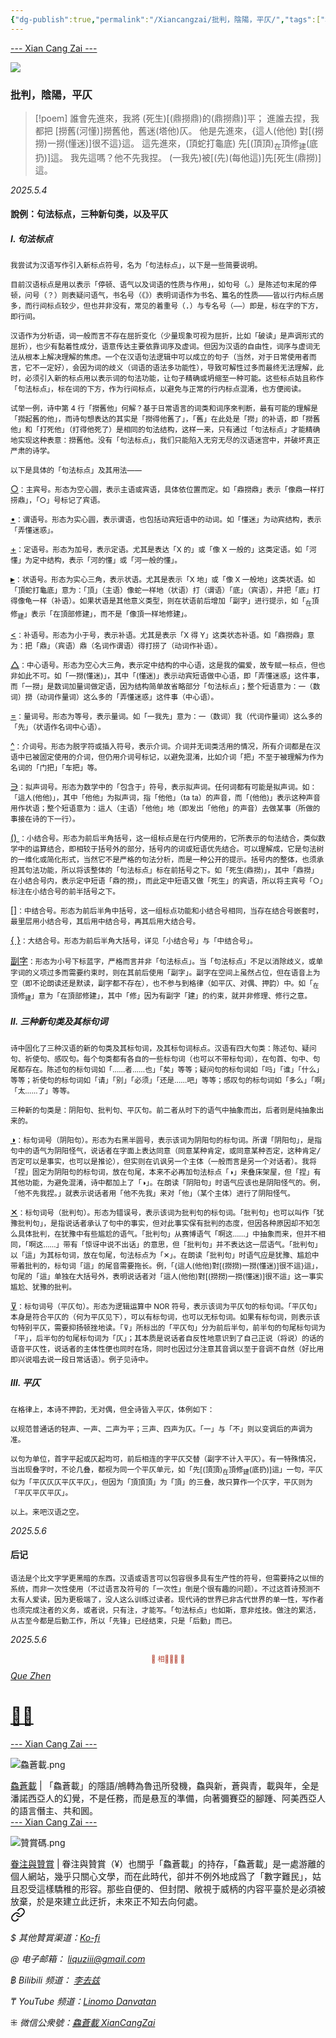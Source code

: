 ```yaml
---
{"dg-publish":true,"permalink":"/Xiancangzai/批判，陰陽，平仄/","tags":["格律","平仄","李去兹","句法标点","新句类"],"created":"2025-04-29T18:11:07.118+08:00"}
---
```



<div class="splitline"><a href="https://www.xiancangzai.com/">--- Xian Cang Zai ---</a></div>

![](https://blogger.googleusercontent.com/img/b/R29vZ2xl/AVvXsEgNKBqcdl9RFJMYd1pYPkc0WCErdRKpcwhCtpdIzQTyAlypQbGxkccCYuPnJyXoG0jRGqTJvfos7T9lrfWT8eptFC3JI54aPK89IIp799myTGyAoGxfLdfliqNHfkAZEEninhX9nB6vrUA/s1600/Head+of+Sinbad+026.JPG)

### 批判，陰陽，平仄

> [!poem]
誰會<span class="symbol" data-symbol="▸">先</span><span class="symbol" data-symbol="•">進</span><span class="symbol" data-symbol="<">來</span>，我<span class="symbol" data-symbol="▸">將</span>
<span class="symbol" data-symbol="•">(</span>死生)<span class="symbol" data-symbol="○">[</span><span class="symbol" data-symbol="+">(</span><span class="symbol" data-symbol="▸">鼎</span><span class="symbol" data-symbol="•">撈</span><span class="symbol" data-symbol="○">鼎</span>)的<span class="symbol" data-symbol="△">(</span><span class="symbol" data-symbol="•">鼎</span><span class="symbol" data-symbol="<">撈</span><span class="symbol" data-symbol="○">鼎</span>)]<span class="symbol" data-symbol="⊽">平</span>；
<span class="symbol" data-symbol="•">進</span><span class="symbol" data-symbol="○">誰</span><span class="symbol" data-symbol="<">去</span><span class="symbol" data-symbol="◑">捏</span>，我都<span class="symbol" data-symbol="^">把</span>
<span class="symbol" data-symbol="○">[</span><span class="symbol" data-symbol="•">撈</span><span class="symbol" data-symbol="+">舊</span><span class="symbol" data-symbol="○">(</span><span class="symbol" data-symbol="+">河</span><span class="symbol" data-symbol="△">懂</span>)]<span class="symbol" data-symbol="•">撈</span><span class="symbol" data-symbol="<">舊</span><span class="symbol" data-symbol="○">他</span>，<span class="symbol" data-symbol="•">舊</span><span class="symbol" data-symbol="<">迷</span><span class="symbol" data-symbol="○">(</span><span class="symbol" data-symbol="+">塔</span><span class="symbol" data-symbol="△">他</span>)<span class="symbol" data-symbol="⊽">仄</span>。
他是先進來，{這人<span class="symbol" data-symbol="▸">(</span><span class="symbol" data-symbol="∋">他</span><span class="symbol" data-symbol="∋">他</span>)
<span class="symbol" data-symbol="^">對</span><span class="symbol" data-symbol="○">[</span><span class="symbol" data-symbol="+">(</span><span class="symbol" data-symbol="∋">撈</span><span class="symbol" data-symbol="∋">撈</span>)一<span class="symbol" data-symbol="=">撈</span><span class="symbol" data-symbol="△">(</span><span class="symbol" data-symbol="•">懂</span><span class="symbol" data-symbol="○">迷</span>)]很不<span class="symbol" data-symbol="+">這</span>}<span class="symbol" data-symbol="✕">這</span>。
<span class="symbol" data-symbol="○">這</span>先進來，<span class="symbol" data-symbol="○">(</span><span class="symbol" data-symbol="○">頂</span><span class="symbol" data-symbol="▸">蛇</span><span class="symbol" data-symbol="•">打</span><span class="symbol" data-symbol="<">龜</span><span class="symbol" data-symbol="○">底</span>)
<span class="symbol" data-symbol="▸">先</span><span class="symbol" data-symbol="•">[</span><span class="symbol" data-symbol="○">(</span><span class="symbol" data-symbol="•">頂</span><span class="symbol" data-symbol="○">頂</span>)<sub>在</sub><span class="symbol" data-symbol="▸">頂</span><span class="symbol" data-symbol="•">修</span><sub>建</sub><span class="symbol" data-symbol="○">(</span><span class="symbol" data-symbol="+">底</span><span class="symbol" data-symbol="△">扔</span>)]<span class="symbol" data-symbol="✕">這</span>。
我先<span class="symbol" data-symbol="•">這</span>嗎？他不先<span class="symbol" data-symbol="•">我</span><span class="symbol" data-symbol="◑">捏</span>。
<span class="symbol" data-symbol="○">(</span>一<span class="symbol" data-symbol="=">我</span><span class="symbol" data-symbol="△">先</span>)<span class="symbol" data-symbol="^">被</span><span class="symbol" data-symbol="○">[</span><span class="symbol" data-symbol="+">(</span><span class="symbol" data-symbol="∋">先</span>)<span class="symbol" data-symbol="△">(</span>每<span class="symbol" data-symbol="=">他</span><span class="symbol" data-symbol="△">這</span>)]<span class="symbol" data-symbol="▸">先</span><span class="symbol" data-symbol="•">[</span><span class="symbol" data-symbol="•">死</span><span class="symbol" data-symbol="<">生</span><span class="symbol" data-symbol="○">(</span><span class="symbol" data-symbol="+">鼎</span><span class="symbol" data-symbol="△">撈</span>)]<span class="symbol" data-symbol="✕">這</span>。

<cite>2025.5.4</cite>

#### 說例：句法标点，三种新句类，以及平仄

##### Ⅰ. 句法标点

<small>我尝试为汉语写作引入新标点符号，名为「句法标点」，以下是一些简要说明。</small>

<small>目前汉语标点是用以表示「停顿、语气以及词语的性质与作用」，如句号<samp>（。）</samp>是陈述句末尾的停顿，问号<samp>（？）</samp>则表疑问语气，书名号<samp>（《》）</samp>表明词语作为书名、篇名的性质——皆以行内标点居多，而行间标点较少，但也并非没有，常见的着重号<samp>（.）</samp>与专名号<samp>（——）</samp>即是，标在字的下方，即行间。</small>

<small>汉语作为分析语，词一般而言不存在屈折变化<samp>（少量现象可视为屈折，比如「破读」是声调形式的屈折）</samp>，也少有黏着性成分，语意传达主要依靠词序及虚词。但因为汉语的自由性，词序与虚词无法从根本上解决理解的焦虑。一个在汉语句法逻辑中可以成立的句子<samp>（当然，对于日常使用者而言，它不一定好）</samp>，会因为词的歧义<samp>（词语的语法多功能性）</samp>，导致可解性过多而最终无法理解，此时，必须引入新的标点用以表示词的句法功能，让句子精确或坍缩至一种可能。这些标点姑且称作「句法标点」，标在词的下方，作为行间标点，以避免与正常的行内标点混淆，也方便阅读。</small>

<small>试举一例，诗中第 4 行「撈舊他」何解？基于日常语言的词类和词序來判断，最有可能的理解是「撈起舊的他」，而诗句想表达的其实是「撈得他舊了」，「舊」在此处是「撈」的补语，即「撈舊他」和「打死他」<samp>（打得他死了）</samp>是相同的句法结构，这样一来，只有通过「句法标点」才能精确地实现这种表意：<span class="symbol" data-symbol="•">撈</span><span class="symbol" data-symbol="<">舊</span><span class="symbol" data-symbol="○">他</span>。没有「句法标点」，我们只能陷入无穷无尽的汉语迷宫中，并破坏真正严肃的诗学。</small>

<small>以下是具体的「句法标点」及其用法——</small>

<ins>○</ins><small>：主宾号。形态为空心圆，表示主语或宾语，具体依位置而定。如「<span class="symbol" data-symbol="▸">鼎</span><span class="symbol" data-symbol="•">撈</span><span class="symbol" data-symbol="○">鼎</span>」表示「像鼎一样打捞鼎」，「○」号标记了宾语。</small>

<ins>•</ins><small>：谓语号。形态为实心圆，表示谓语，也包括动宾短语中的动词。如「<span class="symbol" data-symbol="•">懂</span><span class="symbol" data-symbol="○">迷</span>」为动宾结构，表示「弄懂迷惑」。</small>

<ins>+</ins><small>：定语号。形态为加号，表示定语。尤其是表达「X 的」或「像 X 一般的」这类定语。如「<span class="symbol" data-symbol="+">河</span><span class="symbol" data-symbol="△">懂</span>」为定中结构，表示「河的懂」或「河一般的懂」。</small>

<ins>▸</ins><small>：状语号。形态为实心三角，表示状语。尤其是表示「X 地」或「像 X 一般地」这类状语。如「<span class="symbol" data-symbol="○">頂</span><span class="symbol" data-symbol="▸">蛇</span><span class="symbol" data-symbol="•">打</span><span class="symbol" data-symbol="<">龜</span><span class="symbol" data-symbol="○">底</span>」意为：「頂」<samp>（主语）</samp>像蛇一样地<samp>（状语）</samp>打<samp>（谓语）</samp>「底」<samp>（宾语）</samp>，并把「底」打得像龟一样<samp>（补语）</samp>。如果状语是其他意义类型，则在状语前后增加「副字」进行提示，如「<sub>在</sub><span class="symbol" data-symbol="▸">頂</span><span class="symbol" data-symbol="•">修</span><sub>建</sub>」表示「在頂部修建」，而不是「像頂一样地修建」。</small>

<ins>&lt;</ins><small>：补语号。形态为小于号，表示补语。尤其是表示「X 得 Y」这类状态补语。如「<span class="symbol" data-symbol="•">鼎</span><span class="symbol" data-symbol="<">撈</span><span class="symbol" data-symbol="○">鼎</span>」意为：把「鼎」<samp>（宾语）</samp>鼎<samp>（名词作谓语）</samp>得打捞了<samp>（动词作补语）</samp>。</small>

<ins>△</ins><small>：中心语号。形态为空心大三角，表示定中结构的中心语，这是我的偏爱，故专赋一标点，但也非如此不可。如「一<span class="symbol" data-symbol="=">撈</span><span class="symbol" data-symbol="△">(</span><span class="symbol" data-symbol="•">懂</span><span class="symbol" data-symbol="○">迷</span>)」，其中「<span class="symbol" data-symbol="△">(</span><span class="symbol" data-symbol="•">懂</span><span class="symbol" data-symbol="○">迷</span>)」表示动宾短语做中心语，即「弄懂迷惑」这件事，而「一<span class="symbol" data-symbol="=">撈</span>」是数词加量词做定语，因为结构简单故省略部分「句法标点」；整个短语意为：一<samp>（数词）</samp>撈<samp>（动词作量词）</samp>这么多的「弄懂迷惑」这件事<samp>（中心语）</samp>。</small>

<ins>=</ins><small>：量词号。形态为等号，表示量词。如「一<span class="symbol" data-symbol="=">我</span><span class="symbol" data-symbol="△">先</span>」意为：一<samp>（数词）</samp>我<samp>（代词作量词）</samp>这么多的「先」<samp>（状语作名词中心语）</samp>。</small>

<ins>^</ins><small>：介词号。形态为脱字符或插入符号，表示介词。介词并无词类活用的情况，所有介词都是在汉语中已被固定使用的介词，但仍用介词号标记，以避免混淆，比如介词「把」不至于被理解为作为名词的「门把」「车把」等。</small>

<ins>∋</ins><small>：拟声词号。形态为数学中的「包含于」符号，表示拟声词。任何词都有可能是拟声词。如：「這人<span class="symbol" data-symbol="▸">(</span><span class="symbol" data-symbol="∋">他</span><span class="symbol" data-symbol="∋">他</span>)」，其中「<span class="symbol" data-symbol="∋">他</span><span class="symbol" data-symbol="∋">他</span>」为拟声词，指「他他」（ta ta）的声音，而「<span class="symbol" data-symbol="▸">(</span><span class="symbol" data-symbol="∋">他</span><span class="symbol" data-symbol="∋">他</span>)」表示这种声音用作状语；整个短语意为：這人<samp>（主语）</samp>「他他」地<samp>（即发出「他他」的声音）</samp>去做某事<samp>（所做的事接在诗的下一行）</samp>。</small>

<ins>() </ins><small>：小结合号。形态为前后半角括号，这一组标点是在行内使用的，它所表示的句法结合，类似数学中的运算结合，即相较于括号外的部分，括号内的词或短语优先结合。可以理解成，它是句法树的一维化或简化形式，当然它不是严格的句法分析，而是一种公开的提示。括号内的整体，也须承担其句法功能，所以将该整体的「句法标点」标在前括号之下。如「<span class="symbol" data-symbol="•">死</span><span class="symbol" data-symbol="<">生</span><span class="symbol" data-symbol="○">(</span><span class="symbol" data-symbol="+">鼎</span><span class="symbol" data-symbol="△">撈</span>)」，其中「<span class="symbol" data-symbol="+">鼎</span><span class="symbol" data-symbol="△">撈</span>」在小结合号内，表示定中短语「鼎的撈」，而此定中短语又做「<span class="symbol" data-symbol="•">死</span><span class="symbol" data-symbol="<">生</span>」的宾语，所以将主宾号「○」标注在小结合号的前半括号之下。</small>

<ins>[]</ins><small>：中结合号。形态为前后半角中括号，这一组标点功能和小结合号相同，当存在结合号嵌套时，最里层用小结合号，其后用中结合号，再其后用大结合号。</small>

<ins>{ }</ins><small>：大结合号。形态为前后半角大括号，详见「小结合号」与「中结合号」。</small>

<ins>副字</ins><small>：形态为小号下标蓝字，严格而言并非「句法标点」。当「句法标点」不足以消除歧义，或单字词的义项过多而需要约束时，则在其前后使用「副字」。副字在空间上虽然占位，但在语音上为空<samp>（即不论朗读还是默读，副字都不存在）</samp>，也不参与到格律<samp>（如平仄、对偶、押韵）</samp>中。如「<sub>在</sub><span class="symbol" data-symbol="▸">頂</span><span class="symbol" data-symbol="•">修</span><sub>建</sub>」意为「在頂部修建」，其中「修」因为有副字「建」的约束，就并非修理、修行之意。</small>

##### Ⅱ. 三种新句类及其标句词

<small>诗中固化了三种汉语的新的句类及其标句词，及其标句词标点。汉语有四大句类：陈述句、疑问句、祈使句、感叹句。每个句类都有各自的一些标句词<samp>（也可以不带标句词）</samp>，在句首、句中、句尾都存在。陈述句的标句词如「……者……也」「矣」等等；疑问句的标句词如「吗」「谁」「什么」等等；祈使句的标句词如「请」「别」「必须」「还是……吧」等等；感叹句的标句词如「多么」「啊」「太……了」等等。</small>

<small>三种新的句类是：阴阳句、批判句、平仄句。前二者从时下的语气中抽象而出，后者则是纯抽象出来的。</small>

<ins>◑</ins><small>：标句词号（阴阳句）。形态为右黑半圆号，表示该词为阴阳句的标句词。所谓「阴阳句」，是指句中的语气为阴阳怪气，说话者在字面上表达同意<samp>（同意某种肯定，或同意某种否定，这种肯定/否定可以是事实，也可以是推论）</samp>，但实则在讥讽另一个主体<samp>（一般而言是另一个对话者）</samp>。我将「捏」固定为阴阳句的标句词，放在句尾，本来不必再加句法标点「◑」来叠床架屋，但「捏」有其他功能，为避免混淆，诗中都加上了「◑」。在朗读「阴阳句」时语气应该也是阴阳怪气的。例，「他不先<span class="symbol" data-symbol="•">我</span><span class="symbol" data-symbol="◑">捏</span>。」就表示说话者用「他不先<span class="symbol" data-symbol="•">我</span>」来对「他」<samp>（某个主体）</samp>进行了阴阳怪气。</small>

<ins>✕</ins><small>：标句词号（批判句）。形态为错误号，表示该词为批判句的标句词。「批判句」也可以叫作「犹豫批判句」，是指说话者承认了句中的事实，但对此事实保有批判的态度，但因各种原因却不知怎么具体批判，在犹豫中有些尴尬的语气。「批判句」从赛博语气「啊这……」中抽象而来，但并不相同，「啊这……」带有「惊讶中说不出话」的意思，但「批判句」并不表达这一层语气。「批判句」以「這」为其标句词，放在句尾，句法标点为「✕」。在朗读「批判句」时语气应是犹豫、尴尬中带着批判的，标句词「這」的尾音需要拖长。例，「{這人<span class="symbol" data-symbol="▸">(</span><span class="symbol" data-symbol="∋">他</span><span class="symbol" data-symbol="∋">他</span>)<span class="symbol" data-symbol="^">對</span><span class="symbol" data-symbol="○">[</span><span class="symbol" data-symbol="+">(</span><span class="symbol" data-symbol="∋">撈</span><span class="symbol" data-symbol="∋">撈</span>)一<span class="symbol" data-symbol="=">撈</span><span class="symbol" data-symbol="△">(</span><span class="symbol" data-symbol="•">懂</span><span class="symbol" data-symbol="○">迷</span>)]很不<span class="symbol" data-symbol="+">這</span>}<span class="symbol" data-symbol="✕">這</span>」，句尾的「<span class="symbol" data-symbol="✕">這</span>」单独在大括号外，表明说话者对「這人<span class="symbol" data-symbol="▸">(</span><span class="symbol" data-symbol="∋">他</span><span class="symbol" data-symbol="∋">他</span>)<span class="symbol" data-symbol="^">對</span><span class="symbol" data-symbol="○">[</span><span class="symbol" data-symbol="+">(</span><span class="symbol" data-symbol="∋">撈</span><span class="symbol" data-symbol="∋">撈</span>)一<span class="symbol" data-symbol="=">撈</span><span class="symbol" data-symbol="△">(</span><span class="symbol" data-symbol="•">懂</span><span class="symbol" data-symbol="○">迷</span>)]很不<span class="symbol" data-symbol="+">這</span>」这一事实尴尬、犹豫的批判。</small>

<ins>⊽</ins><small>：标句词号（平仄句）。形态为逻辑运算中 NOR 符号，表示该词为平仄句的标句词。「平仄句」本身是符合平仄的<samp>（何为平仄见下）</samp>，可以有标句词，也可以无标句词。如果有标句词，则表示该句特别平仄，需要抑扬顿挫地读。「⊽」所标出的「平仄句」分为前后半句，前半句的句尾标句词为「平」，后半句的句尾标句词为「仄」；其本质是说话者自反性地意识到了自己正说<samp>（将说）</samp>的话的语音平仄性，说话者的主体性便也同时在场，同时也因过分注意其音调以至于音调不自然<samp>（好比用即兴说唱去说一段日常话语）</samp>。例子见诗中。</small>

##### Ⅲ. 平仄

<small>在格律上，本诗不押韵，无对偶，但全诗皆入平仄，体例如下：</small>

<small>以规范普通话的轻声、一声、二声为平；三声、四声为仄。「一」与「不」则以变调后的声调为准。</small>

<small>以句为单位，首字平起或仄起均可，前后相连的字平仄交替<samp>（副字不计入平仄）</samp>。有一特殊情况，当出现叠字时，不论几叠，都视为同一个平仄单元，如「<span class="symbol" data-symbol="▸">先</span><span class="symbol" data-symbol="•">[</span><span class="symbol" data-symbol="○">(</span><span class="symbol" data-symbol="•">頂</span><span class="symbol" data-symbol="○">頂</span>)<sub>在</sub><span class="symbol" data-symbol="▸">頂</span><span class="symbol" data-symbol="•">修</span><sub>建</sub><span class="symbol" data-symbol="○">(</span><span class="symbol" data-symbol="+">底</span><span class="symbol" data-symbol="△">扔</span>)]<span class="symbol" data-symbol="✕">這</span>」一句，平仄似为「平仄仄仄平仄平仄」，但因为「頂頂頂」为「頂」的三叠，故只算作一个仄字，平仄则为「平仄平仄平仄」。</small>

<small>以上。来吧汉语之空。</small>

<cite>2025.5.6</cite>

#### 后记

<small>语法是个比文字学更黑暗的东西。汉语或语言可以包容很多具有生产性的符号，但需要持之以恒的系统，而非一次性使用（不过语言及符号的「一次性」倒是个很有趣的问题）。不过这首诗预测不太有人爱读，因为更极端了，没人这么训练过读者。现代诗的世界已非古代世界的单一性，写作者也须完成注者的义务，或者说，只有注，才能写。「句法标点」也如斯，意非炫技。做注的累活，从古至今都是后勤工作，所以「先锋」已经结束，只是「后勤」而已。</small>

<cite>2025.5.6</cite>

<div class="spacer"></div>

<p style="text-align:center;color:#B54434;font-size:0.8em;">▮ 相𨳹󾗖􁴆 ▮</p>

<div class="header-container">
    <div class="triangle"></div>
    <div class="collect-media" style="background-image: url('https://www.xiancangzai.com/img/user/%E9%99%84%E4%BB%B6/attachment/%F0%A3%AA%8A%E8%B2%9E.png');">
        <a href="https://www.xiancangzai.com/Xiancangzai/%F0%A3%AA%8A%E8%B2%9E/" class="ncard-link"></a>
        <div class="collect-text">
            <a href="https://www.xiancangzai.com/Xiancangzai/%F0%A3%AA%8A%E8%B2%9E/">
                <cite>Que Zhen</cite>
                <h1>𣪊貞</h1>
            </a>
        </div>
    </div>
</div>


<div class="splitline"><a href="https://www.xiancangzai.com/">--- Xian Cang Zai ---</a></div>

![鱻蒼載.png](/img/user/%E9%99%84%E4%BB%B6/%E9%99%84%E4%BB%B62024/%E9%B1%BB%E8%92%BC%E8%BC%89.png)

<div class="note"><ins>鱻蒼載</ins> | 「鱻蒼載」的隱語/鴘轉為魯迅所發機，鱻與新，蒼與青，載與年，全是潘諾西亞人的幻覺，不是任務，而是悬亙的準備，向著彌賽亞的腳踵、阿美西亞人的語言僭主、共和囻。</div>


<div class="splitline"><a href="https://www.xiancangzai.com/">--- Xian Cang Zai ---</a></div>

![贊賞碼.png](/img/user/%E9%99%84%E4%BB%B6/%E9%99%84%E4%BB%B62024/%E8%B4%8A%E8%B3%9E%E7%A2%BC.png)

<div class="note"><ins>眷注與贊賞</ins> | 眷注與贊賞（¥）也關乎「鱻蒼載」的持存，「鱻蒼載」是一處游離的個人網站，幾乎只關心文學，而在此時代，卻并不例外地成爲了「數字難民」，姑且忍受這樣驕稚的形容。那些自便的、但封閉、敞視于威柄的内容平臺於是必須被放棄，於是來建立此迂折，未來正不知去向何處。</div>


<div class="transclusion internal-embed is-loaded"><a class="markdown-embed-link" href="/xiancangzai/link-tree/" aria-label="Open link"><svg xmlns="http://www.w3.org/2000/svg" width="24" height="24" viewBox="0 0 24 24" fill="none" stroke="currentColor" stroke-width="2" stroke-linecap="round" stroke-linejoin="round" class="svg-icon lucide-link"><path d="M10 13a5 5 0 0 0 7.54.54l3-3a5 5 0 0 0-7.07-7.07l-1.72 1.71"></path><path d="M14 11a5 5 0 0 0-7.54-.54l-3 3a5 5 0 0 0 7.07 7.07l1.71-1.71"></path></svg></a><div class="markdown-embed">





<cite>$ 其他贊賞渠道：[Ko-fi](https://ko-fi.com/xiancangzai)</cite>

<cite>@ 电子邮箱： liquziii@gmail.com </cite>

<cite>฿ Bilibili 频道： [李去兹](https://space.bilibili.com/1676863200)</cite>

<cite>₸ YouTube 频道：[Linomo Danvatan](http://www.youtube.com/@LinomoDanvatan) </cite>

<cite>⁜ 微信公衆號：[鱻蒼載 XianCangZai](https://mp.weixin.qq.com/s/yneTMt9zIapGXF9yfuvOkg)</cite>


</div></div>

